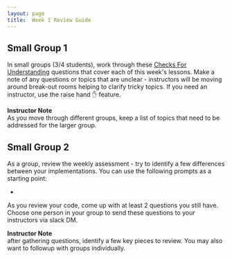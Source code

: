 ```yaml
---
layout: page
title:  Week 1 Review Guide
---
```


## Small Group 1
In small groups (3/4 students), work through these [Checks For Understanding](/Mod1/Lessons/Week1/CFUReview.md) questions that cover each of this week's lessons.  Make a note of any questions or topics that are unclear - instructors will be moving around break-out rooms helping to clarify tricky topics.  If you need an instructor, use the raise hand ✋ feature.

<aside class="instructor-notes">
    <p><strong>Instructor Note</strong><br>As you move through different groups, keep a list of topics that need to be addressed for the larger group.</p>
</aside>

## Small Group 2
As a group, review the weekly assessment - try to identify a few differences between your implementations.  You can use the following prompts as a starting point:

* 

As you review your code, come up with at least 2 questions you still have.  Choose one person in your group to send these questions to your instructors via slack DM.

<aside class="instructor-notes">
    <p><strong>Instructor Note</strong><br>after gathering questions, identify a few key pieces to review.  You may also want to followup with groups individually.</p>
</aside>
